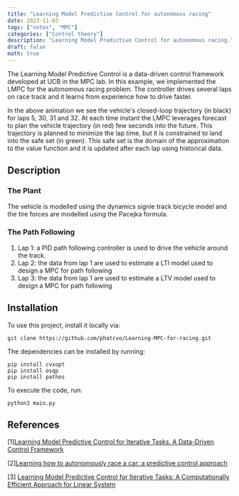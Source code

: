 ```yaml
---
title: "Learning Model Predictive Control for autonomous racing"
date: 2023-11-03
tags: ["notes", "MPC"]
categories: ["Control theory"]
description: "Learning Model Predictive Control for autonomous racing."
draft: false
math: true
---
```



The Learning Model Predictive Control is a data-driven control framework developed at UCB in the MPC lab. In this example, we implemented the LMPC for the autonomous racing problem. The controller drives several laps on race track and it learns from experience how to drive faster.


[](https://raw.githubusercontent.com/phatcvo/Learning-MPC-for-racing/main/src/ClosedLoop.gif)
[](https://raw.githubusercontent.com/phatcvo/Learning-MPC-for-racing/main/src/ClosedLoopStates.gif)
[](https://raw.githubusercontent.com/phatcvo/Learning-MPC-for-racing/main/src/ClosedLoop_multiLap.gif)

In the above animation we see the vehicle's closed-loop trajectory (in black) for laps 5, 30, 31 and 32. At each time instant the LMPC leverages forecast to plan the vehicle trajectory (in red) few seconds into the future. This trajectory is planned to minimize the lap time, but it is constrained to land into the safe set (in green). This safe set is the domain of the approximation to the value function and it is updated after each lap using historical data.

## Description

### The Plant
The vehicle is modelled using the dynamics signle track bicycle model and the tire forces are modelled using the Pacejka formula.

### The Path Following
1) Lap 1: a PID path following controller is used to drive the vehicle around the track.
2) Lap 2: the data from lap 1 are used to estimate a LTI model used to design a MPC for path following
3) Lap 3: the data from lap 1 are used to estimate a LTV model used to design a MPC for path following

Installation
------------

To use this project, install it locally via:
```
git clone https://github.com/phatcvo/Learning-MPC-for-racing.git
```

The dependencies can be installed by running:
```
pip install cvxopt
pip install osqp
pip install pathos
```

To execute the code, run:
```
python3 main.py
```

## References
[1][Learning Model Predictive Control for Iterative Tasks. A Data-Driven Control Framework](https://ieeexplore.ieee.org/document/8039204/)

[2][Learning how to autonomously race a car: a predictive control approach](https://ieeexplore.ieee.org/abstract/document/8896988)

[3] [Learning Model Predictive Control for Iterative Tasks: A Computationally Efficient Approach for Linear System](https://arxiv.org/pdf/1702.07064.pdf)
